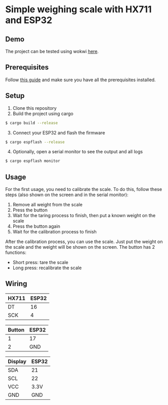 # Simple weighing scale with HX711 and ESP32

## Demo

The project can be tested using wokwi [here](https://wokwi.com/projects/418191710587949057).

## Prerequisites

Follow [this guide](https://github.com/esp-rs/esp-idf-template#prerequisites) and make sure you have all the prerequisites installed.

## Setup

1. Clone this repository
2. Build the project using cargo

```bash
$ cargo build --release
```

3. Connect your ESP32 and flash the firmware

```bash
$ cargo espflash --release
```

4. Optionally, open a serial monitor to see the output and all logs

```bash
$ cargo espflash monitor
```

## Usage

For the first usage, you need to calibrate the scale. To do this, follow these steps (also shown on the screen and in the serial monitor):

1. Remove all weight from the scale
2. Press the button
3. Wait for the taring process to finish, then put a known weight on the scale
4. Press the button again
5. Wait for the calibration process to finish

After the calibration process, you can use the scale. Just put the weight on the scale and the weight will be shown on the screen.
The button has 2 functions:

- Short press: tare the scale
- Long press: recalibrate the scale

## Wiring

| HX711 | ESP32 |
| ----- | ----- |
| DT    | 16    |
| SCK   | 4     |

| Button | ESP32 |
| ------ | ----- |
| 1      | 17    |
| 2      | GND   |

| Display | ESP32 |
| ------- | ----- |
| SDA     | 21    |
| SCL     | 22    |
| VCC     | 3.3V  |
| GND     | GND   |
